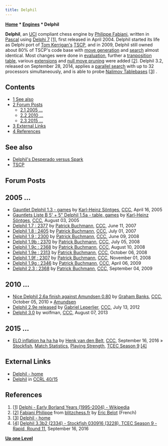```yaml
---
title: Delphil
---
```

**[Home](Home "Home") * [Engines](Engines "Engines") * Delphil**

**Delphil**,
an [UCI](UCI "UCI") compliant chess engine by [Philippe Fabiani](Philippe_Fabiani "Philippe Fabiani"), written in [Pascal](Pascal "Pascal") using [Delphi 7](Delphi "Delphi") <a id="cite-note-1" href="#cite-ref-1">[1]</a>,
first released in April 2004. Delphil started its life as Delphi port of [Tom Kerrigan's](Tom_Kerrigan "Tom Kerrigan") [TSCP](TSCP "TSCP"),
and in 2009, Delphil still owned about 80% of TSCP's code base with [move generation](Move_Generation "Move Generation") and [search](Search "Search") almost identical.
Most changes were done in [evaluation](Evaluation "Evaluation"), further a [tranposition table](Transposition_Table "Transposition Table"), various [extensions](Extensions "Extensions") and [null move pruning](Null_Move_Pruning "Null Move Pruning") were added
<a id="cite-note-2" href="#cite-ref-2">[2]</a>.
Delphil 3.2, released on September 28, 2014, applies a [parallel search](Parallel_Search "Parallel Search") with up to 32 processors simultaneously, and is able to probe [Nalimov Tablebases](Nalimov_Tablebases "Nalimov Tablebases") <a id="cite-note-3" href="#cite-ref-3">[3]</a> .

## Contents

- [1 See also](#see-also)
- [2 Forum Posts](#forum-posts)
  - [2.1 2005 ...](#2005-...)
  - [2.2 2010 ...](#2010-...)
  - [2.3 2015 ...](#2015-...)
- [3 External Links](#external-links)
- [4 References](#references)

## See also

- [Delphil's Desperado versus Spark](Stalemate#SparkDelphil "Stalemate")
- [TSCP](TSCP "TSCP")

## Forum Posts

## 2005 ...

- [Gauntlet Delphil 1.3 - games](https://www.stmintz.com/ccc/index.php?id=421133) by [Karl-Heinz Söntges](index.php?title=Karl-Heinz_S%C3%B6ntges&action=edit&redlink=1 "Karl-Heinz Söntges (page does not exist)"), [CCC](CCC "CCC"), April 16, 2005
- [Gauntlets Liste B 5' + 5" Delphil 1.5a - table, games](https://www.stmintz.com/ccc/index.php?id=439808) by [Karl-Heinz Söntges](index.php?title=Karl-Heinz_S%C3%B6ntges&action=edit&redlink=1 "Karl-Heinz Söntges (page does not exist)"), [CCC](CCC "CCC"), August 03, 2005
- [Delphil 1.7 : 2377](http://www.talkchess.com/forum/viewtopic.php?t=14442) by [Patrick Buchmann](Patrick_Buchmann "Patrick Buchmann"), [CCC](CCC "CCC"), June 11, 2007
- [Delphil 1.8 : 2405](http://www.talkchess.com/forum/viewtopic.php?t=14806) by [Patrick Buchmann](Patrick_Buchmann "Patrick Buchmann"), [CCC](CCC "CCC"), July 01, 2007
- [Delphil 1.9 : 2300](http://www.talkchess.com/forum/viewtopic.php?t=21686) by [Patrick Buchmann](Patrick_Buchmann "Patrick Buchmann"), [CCC](CCC "CCC"), June 09, 2008
- [Delphil 1.9b : 2370](http://www.talkchess.com/forum/viewtopic.php?t=22153) by [Patrick Buchmann](Patrick_Buchmann "Patrick Buchmann"), [CCC](CCC "CCC"), July 05, 2008
- [Delphil 1.9c : 2368](http://www.talkchess.com/forum/viewtopic.php?t=22896) by [Patrick Buchmann](Patrick_Buchmann "Patrick Buchmann"), [CCC](CCC "CCC"), August 10, 2008
- [Delphil 1.9e : 2313](http://www.talkchess.com/forum/viewtopic.php?t=24222) by [Patrick Buchmann](Patrick_Buchmann "Patrick Buchmann"), [CCC](CCC "CCC"), October 06, 2008
- [Delphil 1.9f : 2307](http://www.talkchess.com/forum/viewtopic.php?t=24662) by [Patrick Buchmann](Patrick_Buchmann "Patrick Buchmann"), [CCC](CCC "CCC"), November 01, 2008
- [Delphil 1.9g : 2346](http://www.talkchess.com/forum/viewtopic.php?t=27332) by [Patrick Buchmann](Patrick_Buchmann "Patrick Buchmann"), [CCC](CCC "CCC"), April 06, 2009
- [Delphil 2.3 : 2368](http://www.talkchess.com/forum/viewtopic.php?t=29659) by [Patrick Buchmann](Patrick_Buchmann "Patrick Buchmann"), [CCC](CCC "CCC"), September 04, 2009

## 2010 ...

- [Nice Delphil 2.6a finish against Amundsen 0.80](http://www.talkchess.com/forum/viewtopic.php?t=36273) by [Graham Banks](Graham_Banks "Graham Banks"), [CCC](CCC "CCC"), October 05, 2010 » [Amundsen](Amundsen "Amundsen")
- [Delphil 2.9e released](http://www.talkchess.com/forum/viewtopic.php?t=44403) by [Gabriel Leperlier](index.php?title=Gabriel_Leperlier&action=edit&redlink=1 "Gabriel Leperlier (page does not exist)"), [CCC](CCC "CCC"), July 13, 2012
- [Delphil 3.0](http://www.talkchess.com/forum3/viewtopic.php?f=2&t=48872) by wolfman, [CCC](CCC "CCC"), August 07, 2013

## 2015 ...

- [ELO inflation ha ha ha](http://www.talkchess.com/forum/viewtopic.php?t=61444) by [Henk van den Belt](index.php?title=Henk_van_den_Belt&action=edit&redlink=1 "Henk van den Belt (page does not exist)"), [CCC](CCC "CCC"), September 16, 2016 » [Stockfish](Stockfish "Stockfish"), [Match Statistics](Match_Statistics "Match Statistics"), [Playing Strength](Playing_Strength "Playing Strength"), [TCEC Season 9](TCEC_Season_9 "TCEC Season 9") <a id="cite-note-4" href="#cite-ref-4">[4]</a>

## External Links

- [Delphil - home](http://delphil.nexgate.ch/English/)
- [Delphil](http://www.computerchess.org.uk/ccrl/4040/cgi/compare_engines.cgi?family=Delphil&print=Rating+list&print=Results+table&print=LOS+table&print=Ponder+hit+table&print=Eval+difference+table&print=Comopp+gamenum+table&print=Overlap+table&print=Score+with+common+opponents) in [CCRL 40/15](CCRL "CCRL")

## References

1. <a id="cite-ref-1" href="#cite-note-1">[1]</a> [Delphi - Early Borland Years (1995-2004) - Wikipedia](<https://en.wikipedia.org/wiki/Delphi_(software)#Early_Borland_years_(1995%E2%80%932003)>)
1. <a id="cite-ref-2" href="#cite-note-2">[2]</a> [Fabiani Philippe](http://www.blitzchess.fr/fr/programmeurs/programmeursfranais/fabianiphilippe/index.html) from [blitzchess.fr](http://www.blitzchess.fr/fr/index.php) by [Eric Belot](index.php?title=Eric_Belot&action=edit&redlink=1 "Eric Belot (page does not exist)") (French)
1. <a id="cite-ref-3" href="#cite-note-3">[3]</a> [Delphil - home](http://delphil.nexgate.ch/English/)
1. <a id="cite-ref-4" href="#cite-note-4">[4]</a> [Delphil 3.3b2 (2334) - Stockfish 030916 (3228), TCEC Season 9 - Rapid, Round 11](http://tcec.chessdom.com/archive.php?se=9&rapid&ga=163), September 16, 2016

**[Up one Level](Engines "Engines")**

